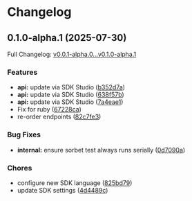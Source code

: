 # Changelog

## 0.1.0-alpha.1 (2025-07-30)

Full Changelog: [v0.0.1-alpha.0...v0.1.0-alpha.1](https://github.com/nextbillion-ai/nextbillion-sdk-ruby/compare/v0.0.1-alpha.0...v0.1.0-alpha.1)

### Features

* **api:** update via SDK Studio ([b352d7a](https://github.com/nextbillion-ai/nextbillion-sdk-ruby/commit/b352d7a808092cc076a51d0002b86a9f11e81db0))
* **api:** update via SDK Studio ([638f57b](https://github.com/nextbillion-ai/nextbillion-sdk-ruby/commit/638f57bc812ef59128727e197de66dba3f2e85fe))
* **api:** update via SDK Studio ([7a4eae1](https://github.com/nextbillion-ai/nextbillion-sdk-ruby/commit/7a4eae18e57537fc7bb857c31ee9c9d77969e3f0))
* Fix for ruby ([67228ca](https://github.com/nextbillion-ai/nextbillion-sdk-ruby/commit/67228ca9daab6177365254060268bbead0d3c1ae))
* re-order endpoints ([82c7fe3](https://github.com/nextbillion-ai/nextbillion-sdk-ruby/commit/82c7fe3742f5424a5a7b1bd276217b842f0dcf7d))


### Bug Fixes

* **internal:** ensure sorbet test always runs serially ([0d7090a](https://github.com/nextbillion-ai/nextbillion-sdk-ruby/commit/0d7090a1efe112429f98c8cd3ce69c335e742694))


### Chores

* configure new SDK language ([825bd79](https://github.com/nextbillion-ai/nextbillion-sdk-ruby/commit/825bd794411f02660a74c502381e0be8620e168c))
* update SDK settings ([4d4489c](https://github.com/nextbillion-ai/nextbillion-sdk-ruby/commit/4d4489ccc7d02faab3c7a4863e4e61c1258e6744))

